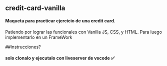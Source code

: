 ## credit-card-vanilla

#### Maqueta para practicar ejercicio de una credit card. 
Patiendo por lograr las funcionales con Vanilla JS, CSS, y HTML. Para luego implementarlo en un FrameWork

##instrucciones?

#### solo clonalo y ejecutalo con liveserver de vscode ✅
